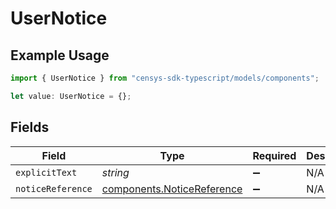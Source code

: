 # UserNotice

## Example Usage

```typescript
import { UserNotice } from "censys-sdk-typescript/models/components";

let value: UserNotice = {};
```

## Fields

| Field                                                                    | Type                                                                     | Required                                                                 | Description                                                              |
| ------------------------------------------------------------------------ | ------------------------------------------------------------------------ | ------------------------------------------------------------------------ | ------------------------------------------------------------------------ |
| `explicitText`                                                           | *string*                                                                 | :heavy_minus_sign:                                                       | N/A                                                                      |
| `noticeReference`                                                        | [components.NoticeReference](../../models/components/noticereference.md) | :heavy_minus_sign:                                                       | N/A                                                                      |
